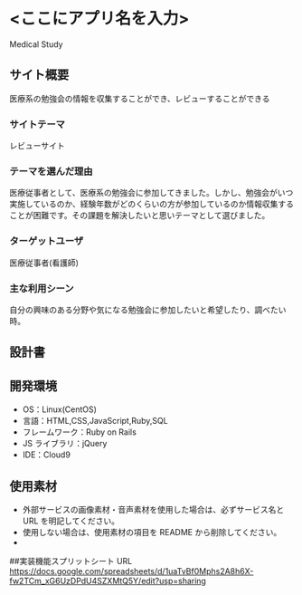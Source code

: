 
# <ここにアプリ名を入力>

Medical Study

## サイト概要

医療系の勉強会の情報を収集することができ、レビューすることができる

### サイトテーマ

レビューサイト

### テーマを選んだ理由

医療従事者として、医療系の勉強会に参加してきました。しかし、勉強会がいつ実施しているのか、経験年数がどのくらいの方が参加しているのか情報収集することが困難です。その課題を解決したいと思いテーマとして選びました。

### ターゲットユーザ

医療従事者(看護師)

### 主な利用シーン

自分の興味のある分野や気になる勉強会に参加したいと希望したり、調べたい時。

## 設計書



## 開発環境

- OS：Linux(CentOS)
- 言語：HTML,CSS,JavaScript,Ruby,SQL
- フレームワーク：Ruby on Rails
- JS ライブラリ：jQuery
- IDE：Cloud9

## 使用素材

- 外部サービスの画像素材・音声素材を使用した場合は、必ずサービス名と URL を明記してください。
- 使用しない場合は、使用素材の項目を README から削除してください。
-
##実装機能スプリットシート
  URL https://docs.google.com/spreadsheets/d/1uaTvBf0Mphs2A8h6X-fw2TCm_xG6UzDPdU4SZXMtQ5Y/edit?usp=sharing

